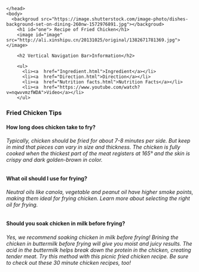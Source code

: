 
<html>
    <head>
        <title>Recipe Website</title>     
        <link rel="stylesheet" href="styles.css">
        
    </head>
    <body>
      <backgroud src="https://image.shutterstock.com/image-photo/dishes-background-set-on-dining-260nw-1572976891.jpg"></backgroud>
        <h1 id="one"> Recipe of Fried Chicken</h1>
        <image id="image" src="http://ali.xinshipu.cn/20131025/original/1382671781369.jpg"></image>

        <h2 Vertical Navigation Bar>Information</h2>

        <ul>
          <li><a  href="Ingredient.html">Ingredient</a></li>
          <li><a  href="Direction.html">Direction</a></li>
          <li><a  href="Nutrition facts.html">Nutrition Facts</a></li>
          <li><a  href="https://www.youtube.com/watch?v=nqwvvmzfWDA">Video</a></li>
        </ul>

    

<div>
        <h3>Fried Chicken Tips</h3>
        <h4>How long does chicken take to fry?</h4>
        <h6>Typically, chicken should be fried for about 7-8 minutes per side. But keep in mind that pieces can vary in size and thickness. The chicken is fully cooked when the thickest part of the meat registers at 165° and the skin is crispy and dark golden-brown in color.</h6>
        <h4>What oil should I use for frying?</h4>
        <h6>Neutral oils like canola, vegetable and peanut oil have higher smoke points, making them ideal for frying chicken. Learn more about selecting the right oil for frying.</h6>
        <h4>Should you soak chicken in milk before frying?</h4>
        <h6>Yes, we recommend soaking chicken in milk before frying! Brining the chicken in buttermilk before frying will give you moist and juicy results. The acid in the buttermilk helps break down the protein in the chicken, creating tender meat. Try this method with this picnic fried chicken recipe. Be sure to check out these 30 minute chicken recipes, too!</h6>
</div>
      </body>
</html>
